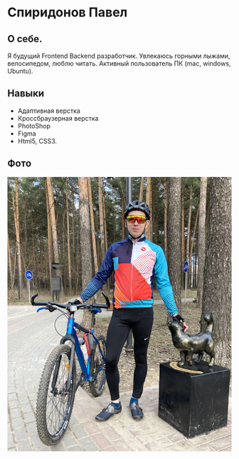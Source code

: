 # Спиридонов Павел

## О себе.

Я будущий  Frontend Backend разработчик. Увлекаюсь горными лыжами, велосипедом, люблю читать. Активный пользователь ПК (mac, windows, Ubuntu). 

## Навыки

* Адаптивная верстка
* Кроссбраузерная верстка
* PhotoShop
* Figma
* Html5, CSS3.

## Фото

![мое фото](/img/MyFoto.jpg)
